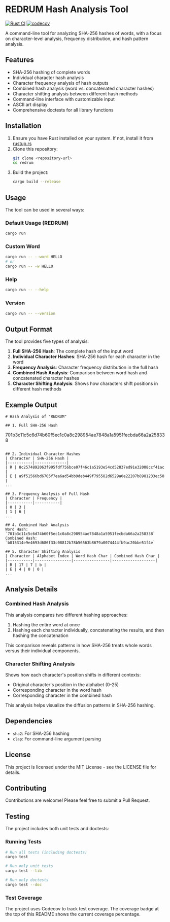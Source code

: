 # REDRUM Hash Analysis Tool

[![Rust CI](https://github.com/kalanamith/redrum/actions/workflows/rust.yml/badge.svg)](https://github.com/kalanamith/redrum/actions/workflows/rust.yml)
[![codecov](https://codecov.io/gh/kalanamith/redrum/branch/main/graph/badge.svg)](https://codecov.io/gh/kalanamith/redrum)

A command-line tool for analyzing SHA-256 hashes of words, with a focus on character-level analysis, frequency distribution, and hash pattern analysis.

## Features

- SHA-256 hashing of complete words
- Individual character hash analysis
- Character frequency analysis of hash outputs
- Combined hash analysis (word vs. concatenated character hashes)
- Character shifting analysis between different hash methods
- Command-line interface with customizable input
- ASCII art display
- Comprehensive doctests for all library functions

## Installation

1. Ensure you have Rust installed on your system. If not, install it from [rustup.rs](https://rustup.rs)
2. Clone this repository:
   ```bash
   git clone <repository-url>
   cd redrum
   ```
3. Build the project:
   ```bash
   cargo build --release
   ```

## Usage

The tool can be used in several ways:

### Default Usage (REDRUM)
```bash
cargo run
```

### Custom Word
```bash
cargo run -- --word HELLO
# or
cargo run -- -w HELLO
```

### Help
```bash
cargo run -- --help
```

### Version
```bash
cargo run -- --version
```

## Output Format

The tool provides five types of analysis:

1. **Full SHA-256 Hash**: The complete hash of the input word
2. **Individual Character Hashes**: SHA-256 hash for each character in the word
3. **Frequency Analysis**: Character frequency distribution in the full hash
4. **Combined Hash Analysis**: Comparison between word hash and concatenated character hashes
5. **Character Shifting Analysis**: Shows how characters shift positions in different hash methods

## Example Output

```
# Hash Analysis of "REDRUM"

## 1. Full SHA-256 Hash
```
701b3c11c5c6d74b60f5ec1c0a8c298954ae7848a1a5951fecbda66a2a258338
```

## 2. Individual Character Hashes
| Character | SHA-256 Hash |
|-----------|--------------|
| R | 8c2574892063f995fdf756bce07f46c1a5193e54cd52837ed91e32008ccf41ac |
| E | a9f51566bd6705f7ea6ad54bb9deb449f795582d6529a0e22207b8981233ec58 |
...

## 3. Frequency Analysis of Full Hash
| Character | Frequency |
|-----------|-----------|
| 0 | 3 |
| 1 | 6 |
...

## 4. Combined Hash Analysis
Word Hash: `701b3c11c5c6d74b60f5ec1c0a8c298954ae7848a1a5951fecbda66a2a258338`
Combined Hash: `b015314e9e4693d686f33c08812b78b56563b8679a0074444fb9ac20bbe51f4e`

## 5. Character Shifting Analysis
| Character | Alphabet Index | Word Hash Char | Combined Hash Char |
|-----------|----------------|----------------|-------------------|
| R | 17 | 7 | b |
| E | 4 | 0 | 0 |
...
```

## Analysis Details

### Combined Hash Analysis
This analysis compares two different hashing approaches:
1. Hashing the entire word at once
2. Hashing each character individually, concatenating the results, and then hashing the concatenation

This comparison reveals patterns in how SHA-256 treats whole words versus their individual components.

### Character Shifting Analysis
Shows how each character's position shifts in different contexts:
- Original character's position in the alphabet (0-25)
- Corresponding character in the word hash
- Corresponding character in the combined hash

This analysis helps visualize the diffusion patterns in SHA-256 hashing.

## Dependencies

- `sha2`: For SHA-256 hashing
- `clap`: For command-line argument parsing

## License

This project is licensed under the MIT License - see the LICENSE file for details.

## Contributing

Contributions are welcome! Please feel free to submit a Pull Request.

## Testing

The project includes both unit tests and doctests:

### Running Tests
```bash
# Run all tests (including doctests)
cargo test

# Run only unit tests
cargo test --lib

# Run only doctests
cargo test --doc
```

### Test Coverage
The project uses Codecov to track test coverage. The coverage badge at the top of this README shows the current coverage percentage. 